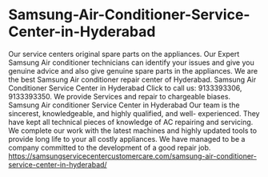 # Samsung-Air-Conditioner-Service-Center-in-Hyderabad
Our service centers original spare parts on the appliances. Our Expert Samsung Air conditioner technicians can identify your issues and give you genuine advice and also give genuine spare parts in the appliances. We are the best Samsung Air conditioner repair center of Hyderabad. Samsung Air Conditioner Service Center in Hyderabad Click to call us: 9133393306, 9133393350.   We provide Services and repair to chargeable biases.  Samsung Air conditioner Service Center in Hyderabad Our team is the sincerest, knowledgeable, and highly qualified, and well- experienced. They have kept all technical pieces of knowledge of AC repairing and servicing. We complete our work with the latest machines and highly updated tools to provide long life to your all costly appliances. We have managed to be a company committed to the development of a good repair job. https://samsungservicecentercustomercare.com/samsung-air-conditioner-service-center-in-hyderabad/
